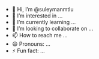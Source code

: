 - 👋 Hi, I’m @suleymanmtlu
- 👀 I’m interested in ...
- 🌱 I’m currently learning ...
- 💞️ I’m looking to collaborate on ...
- 📫 How to reach me ...
- 😄 Pronouns: ...
- ⚡ Fun fact: ...

<!---
suleymanmtlu/suleymanmtlu is a ✨ special ✨ repository because its `README.md` (this file) appears on your GitHub profile.
You can click the Preview link to take a look at your changes.
--->
